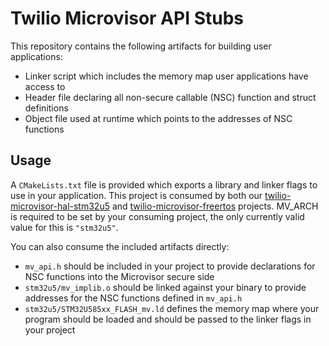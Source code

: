 # Twilio Microvisor API Stubs

This repository contains the following artifacts for building user applications:

- Linker script which includes the memory map user applications have access to
- Header file declaring all non-secure callable (NSC) function and struct definitions
- Object file used at runtime which points to the addresses of NSC functions

## Usage

A `CMakeLists.txt` file is provided which exports a library and linker flags to use in
your application.  This project is consumed by both our [twilio-microvisor-hal-stm32u5](https://github.com/twilio/twilio-microvisor-hal-stm32u5) and
[twilio-microvisor-freertos](https://github.com/twilio/twilio-microvisor-freertos) projects.
MV_ARCH is required to be set by your consuming project, the only currently valid
value for this is `"stm32u5"`.

You can also consume the included artifacts directly:

- `mv_api.h` should be included in your project to provide declarations for NSC functions
  into the Microvisor secure side
- `stm32u5/mv_implib.o` should be linked against your binary to provide addresses for the NSC
  functions defined in `mv_api.h`
- `stm32u5/STM32U585xx_FLASH_mv.ld` defines the memory map where your program should be loaded and
  should be passed to the linker flags in your project
